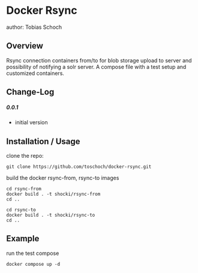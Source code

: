 Docker Rsync
============
author: Tobias Schoch

Overview
--------
Rsync connection containers from/to for blob storage upload to server and possibility of notifying
a solr server. A compose file with a test setup and customized containers.

Change-Log
----------
##### 0.0.1
* initial version


Installation / Usage
--------------------
clone the repo:

```
git clone https://github.com/toschoch/docker-rsync.git
```
build the docker rsync-from, rsync-to images
```
cd rsync-from
docker build . -t shocki/rsync-from
cd ..

cd rsync-to
docker build . -t shocki/rsync-to
cd ..
```

Example
-------

run the test compose
```
docker compose up -d
```